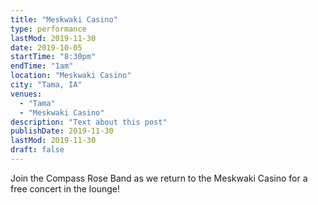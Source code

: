 ```yaml
---
title: "Meskwaki Casino"
type: performance
lastMod: 2019-11-30
date: 2019-10-05
startTime: "8:30pm"
endTime: "1am"
location: "Meskwaki Casino"
city: "Tama, IA"
venues:
  - "Tama"
  - "Meskwaki Casino"
description: "Text about this post"
publishDate: 2019-11-30
lastMod: 2019-11-30
draft: false
---
```

Join the Compass Rose Band as we return to the Meskwaki Casino for a free concert in the lounge!
